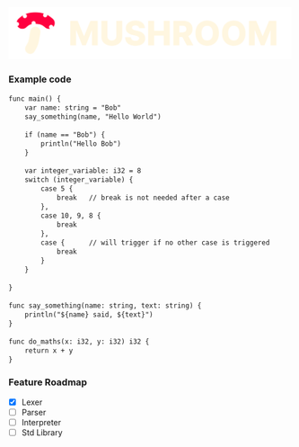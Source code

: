 ![logo](./logo.png)

### Example code
```
func main() {
    var name: string = "Bob"
    say_something(name, "Hello World")

    if (name == "Bob") {
        println("Hello Bob")
    }
    
    var integer_variable: i32 = 8
    switch (integer_variable) {
        case 5 {
            break   // break is not needed after a case
        },
        case 10, 9, 8 {
            break
        },
        case {      // will trigger if no other case is triggered
            break
        }
    }
    
}

func say_something(name: string, text: string) {
    println("${name} said, ${text}")
}

func do_maths(x: i32, y: i32) i32 {
    return x + y
}
```

### Feature Roadmap
* [x] Lexer
* [ ] Parser
* [ ] Interpreter
* [ ] Std Library
